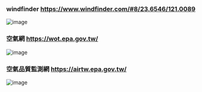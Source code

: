 ### windfinder https://www.windfinder.com/#8/23.6546/121.0089

![image](https://user-images.githubusercontent.com/18000764/218351197-31f84174-5077-499e-a827-23efa97d6d41.png)




### 空氣網 https://wot.epa.gov.tw/

![image](https://user-images.githubusercontent.com/18000764/218351174-db73a30f-b138-497c-b966-8ced934b4e72.png)


### 空氣品質監測網 https://airtw.epa.gov.tw/

![image](https://user-images.githubusercontent.com/18000764/218351250-779600be-3651-48d1-ab11-81ee2023b7b6.png)
